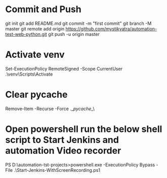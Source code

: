# Commit and Push
git init
git add README.md
git commit -m "first commit"
git branch -M master
git remote add origin https://github.com/mystikyatra/automation-test-web-python.git
git push -u origin master

# Activate venv
Set-ExecutionPolicy RemoteSigned -Scope CurrentUser
.\venv\Scripts\Activate

# Clear pycache
Remove-Item -Recurse -Force .\__pycache__\

# Open powershell run the below shell script to Start Jenkins and automation Video recorder
PS D:\automation-tst-projects>powershell.exe -ExecutionPolicy Bypass -File .\Start-Jenkins-WithScreenRecording.ps1

